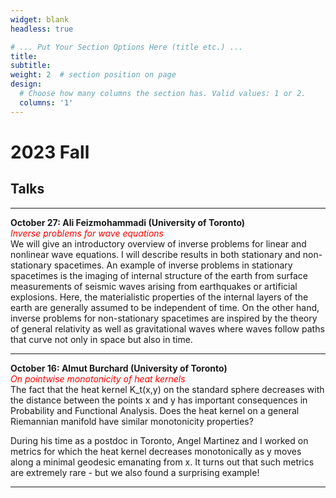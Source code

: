 ```yaml
---
widget: blank
headless: true

# ... Put Your Section Options Here (title etc.) ...
title: 
subtitle: 
weight: 2  # section position on page
design:
  # Choose how many columns the section has. Valid values: 1 or 2.
  columns: '1'
---
```

# 2023 Fall
## Talks

---

**October 27: Ali Feizmohammadi (University of Toronto)**<br>
<span style="color:red">*Inverse problems for wave equations*</span><br>
We will give an introductory overview of inverse problems for linear and nonlinear wave equations. I will describe results in both stationary and non-stationary spacetimes. An example of inverse problems in stationary spacetimes is the imaging
of internal structure of the earth from surface measurements of seismic waves arising from earthquakes or artificial explosions. Here, the materialistic properties of the internal layers of the earth are generally assumed to be independent of
time. On the other hand, inverse problems for non-stationary spacetimes are inspired by the theory of general relativity as well as gravitational waves where waves follow paths that curve not only in space but also in time.

---

**October 16: Almut Burchard (University of Toronto)**<br>
<span style="color:red">*On pointwise monotonicity of heat kernels*</span><br>
The fact that the heat kernel K_t(x,y) on the standard sphere decreases with the distance between the points x and y has important consequences in Probability and Functional Analysis. Does the heat kernel on a general Riemannian manifold have similar monotonicity properties?

During his time as a postdoc in Toronto, Angel Martinez and I worked on metrics for which the heat kernel decreases monotonically as y moves along a minimal geodesic emanating from x. It turns out that such metrics are extremely rare - but we also found a surprising example!

---


